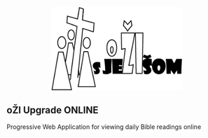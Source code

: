 <p align="center"><a href="https://ozi-upgrade.tk" target="_blank"><img src="https://github.com/mrgopes/blahoslavenstva-upgrade/blob/master/public/logo.jpg?raw=true" width="300"></a></p>

## oŽI Upgrade ONLINE

Progressive Web Application for viewing daily Bible readings online
